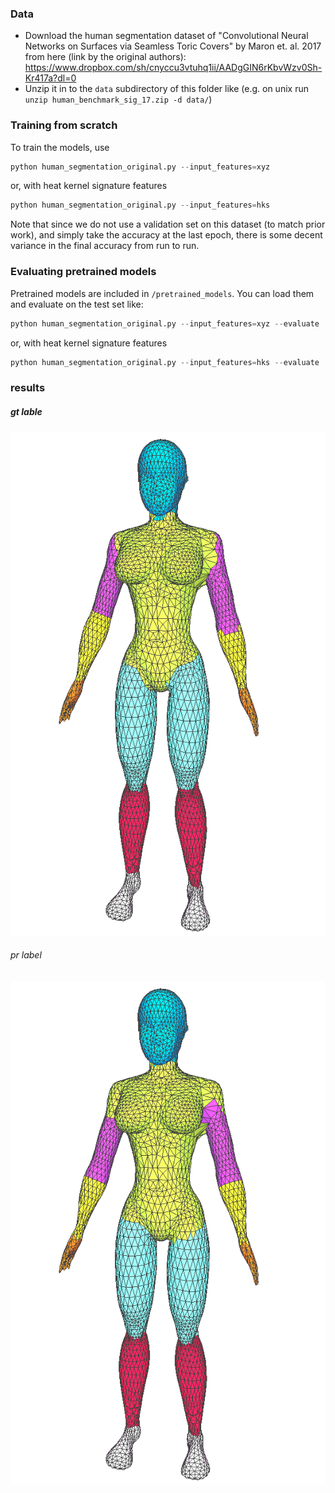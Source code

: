 ### Data

  - Download the human segmentation dataset of "Convolutional Neural Networks on Surfaces via Seamless Toric Covers" by Maron et. al. 2017 from here (link by the original authors): https://www.dropbox.com/sh/cnyccu3vtuhq1ii/AADgGIN6rKbvWzv0Sh-Kr417a?dl=0
  - Unzip it in to the `data` subdirectory of this folder like (e.g. on unix run `unzip human_benchmark_sig_17.zip -d data/`)

### Training from scratch

To train the models, use

```python
python human_segmentation_original.py --input_features=xyz  
```
or, with heat kernel signature features
```python
python human_segmentation_original.py --input_features=hks  
```

Note that since we do not use a validation set on this dataset (to match prior work), and simply take the accuracy at the last epoch, there is some decent variance in the final accuracy from run to run.

### Evaluating pretrained models

Pretrained models are included in `/pretrained_models`. You can load them and evaluate on the test set like:

```python
python human_segmentation_original.py --input_features=xyz --evaluate  
```
or, with heat kernel signature features
```python
python human_segmentation_original.py --input_features=hks --evaluate  
```

### results

##### gt lable

![gt_label](https://github.com/Yannnnnnnnnnnn/diffusion-net/blob/master/experiments/human_segmentation_original/fig/gt1_viz.png)

###### pr label

![pr_label](https://github.com/Yannnnnnnnnnnn/diffusion-net/blob/master/experiments/human_segmentation_original/fig/pr1_viz.png)

